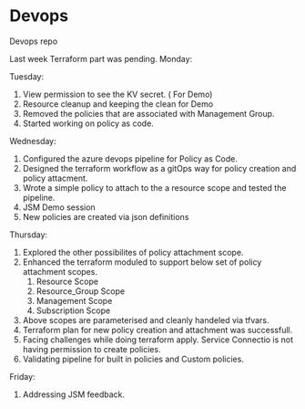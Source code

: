 # Devops
Devops repo 

Last week Terraform part was pending.
Monday:


Tuesday:
1. View permission to see the KV secret. ( For Demo)
2. Resource cleanup and keeping the clean for Demo
3. Removed the policies that are associated with Management Group.
4. Started working on policy as code.
   

Wednesday:
1. Configured the azure devops pipeline for Policy as Code.
2. Designed the terraform workflow as a gitOps way for policy creation and policy attacment.
3. Wrote a simple policy to attach to the a resource scope and tested the pipeline.
4. JSM Demo session
5. New policies are created via json definitions
   

Thursday:
1. Explored the other possibilites of policy attachment scope.
2. Enhanced the terraform moduled to support below set of policy attachment scopes.
   1. Resource Scope
   2. Resource_Group Scope 
   3. Management Scope
   4. Subscription  Scope
3. Above scopes are parameterised and cleanly handeled via tfvars.
4. Terraform plan for new policy creation and attachment was successfull.
5. Facing challenges while doing terraform apply. Service Connectio is not having permission to create policies.
6. Validating pipeline for built in policies and Custom policies.


Friday:
1. Addressing JSM feedback.


